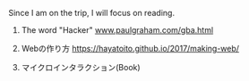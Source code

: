 Since I am on the trip, I will focus on reading.

1. The word "Hacker" 
www.paulgraham.com/gba.html

2. Webの作り方
https://hayatoito.github.io/2017/making-web/

3. マイクロインタラクション(Book)
